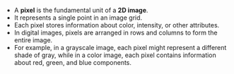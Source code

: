- A **pixel** is the fundamental unit of a **2D image**.
- It represents a single point in an image grid.
- Each pixel stores information about color, intensity, or other attributes.
- In digital images, pixels are arranged in rows and columns to form the entire image.
- For example, in a grayscale image, each pixel might represent a different shade of gray, while in a color image, each pixel contains information about red, green, and blue components.